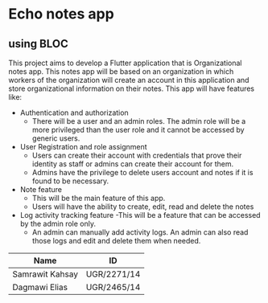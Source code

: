 # Echo notes app

## using BLOC

This project aims to develop a Flutter application that is Organizational notes app. This notes app will be based on an organization in which workers of the organization will create an account in this application and store organizational information on their notes. This app will have features like:

- Authentication and authorization
   - There will be a user and an admin roles. The admin role will be a more privileged than the user role and it cannot be accessed by generic users.
- User Registration and role assignment
  - Users can create their account with credentials that prove their identity as staff or admins can create their account for them. 
  - Admins have the privilege to delete users account and notes if it is found to be necessary. 
- Note feature
   - This will be the main feature of this app.
   - Users will have the ability to create, edit, read and delete the notes
- Log activity tracking feature
   -This will be a feature that can be accessed by the admin role only.
   - An admin can manually add activity logs. An admin can also read those logs and edit and delete them when needed.

| Name            | ID          |
|-------------- |-------------|
| Samrawit Kahsay | UGR/2271/14   |
| Dagmawi Elias   | UGR/2465/14  |
